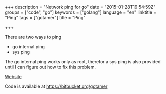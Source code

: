 +++
description = "Network ping for go"
date = "2015-01-28T19:54:59Z"
groups = ["code", "go"]
keywords = ["golang"]
language = "en"
linktitle = "Ping"
tags = ["gotamer"]
title = "Ping"

+++

There are two ways to ping 
 * go internal ping 
 * sys ping 

The go internal ping works only as root, therefor a sys ping is also provided until I can figure out how to fix this problem.

[Website](http://www.robotamer.com "Documentation")

Code is available at <https://bitbucket.org/gotamer>

